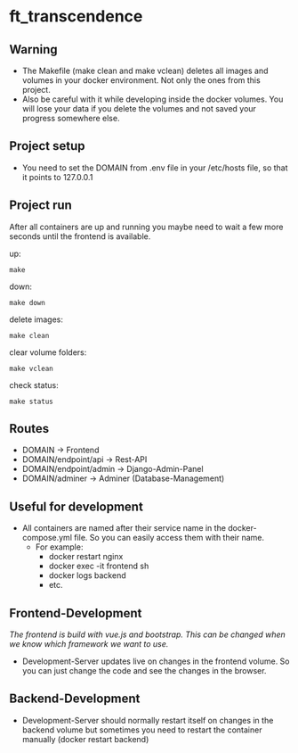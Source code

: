 # ft_transcendence

## Warning
- The Makefile (make clean and make vclean) deletes all images and volumes in your docker environment. Not only the ones from this project.
- Also be careful with it while developing inside the docker volumes. You will lose your data if you delete the volumes and not saved your progress somewhere else.

## Project setup
 - You need to set the DOMAIN from .env file in your /etc/hosts file, so that it points to 127.0.0.1

## Project run
After all containers are up and running you maybe need to wait a few more seconds until the frontend is available.

up:
```
make
```

down:
```
make down
```

delete images:
```
make clean
```

clear volume folders:
```
make vclean
```

check status:
```
make status
```

## Routes
- DOMAIN                    -> Frontend
- DOMAIN/endpoint/api       -> Rest-API
- DOMAIN/endpoint/admin     -> Django-Admin-Panel
- DOMAIN/adminer            -> Adminer (Database-Management)

## Useful for development
- All containers are named after their service name in the docker-compose.yml file. So you can easily access them with their name.
    - For example:
        - docker restart nginx
        - docker exec -it frontend sh
        - docker logs backend
        - etc.

## Frontend-Development
_The frontend is build with vue.js and bootstrap. This can be changed when we know which framework we want to use._
- Development-Server updates live on changes in the frontend volume. So you can just change the code and see the changes in the browser.

## Backend-Development
- Development-Server should normally restart itself on changes in the backend volume but sometimes you need to restart the container manually (docker restart backend)
